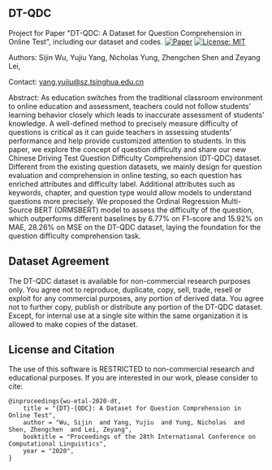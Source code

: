 ## DT-QDC
Project for Paper "DT-QDC: A Dataset for Question Comprehension in Online Test", including our dataset and codes.
[![Paper](http://img.shields.io/badge/paper-arxiv.2010.04513-blue.svg)](https://www.aclweb.org/anthology/2020.coling-main.569/)
[![License: MIT](https://img.shields.io/badge/License-MIT-blue.svg)](https://opensource.org/licenses/MIT)

Authors: Sijin Wu, Yujiu Yang, Nicholas Yung, Zhengchen Shen and Zeyang Lei,

Contact: yang.yujiu@sz.tsinghua.edu.cn

Abstract:
As education switches from the traditional classroom environment to online education and assessment, teachers could not follow students’ learning behavior closely which leads to inaccurate assessment of students’ knowledge. A well-defined method to precisely measure difficulty of questions is critical as it can guide teachers in assessing students’ performance and help provide customized attention to students. In this paper, we explore the concept of question difficulty and share our new Chinese Driving Test Question Difficulty Comprehension (DT-QDC) dataset. Different from the existing question datasets, we mainly design for question evaluation and comprehension in online testing, so each question has enriched attributes and difficulty label. Additional attributes such as keywords, chapter, and question type would allow models to understand questions more precisely. We proposed the Ordinal Regression Multi-Source BERT (ORMSBERT) model to assess the difficulty of the question, which outperforms different baselines by 6.77% on F1-score and 15.92% on MAE, 28.26% on MSE on the DT-QDC dataset, laying the foundation for the question difficulty comprehension task.

## Dataset Agreement
The DT-QDC dataset is available for non-commercial research purposes only.
You agree not to reproduce, duplicate, copy, sell, trade, resell or exploit for any commercial purposes, any portion of derived data.
You agree not to further copy, publish or distribute any portion of the DT-QDC dataset. Except, for internal use at a single site within the same organization it is allowed to make copies of the dataset.
## License and Citation
The use of this software is RESTRICTED to non-commercial research and educational purposes.
If you are interested in our work, please consider to cite:
```
@inproceedings{wu-etal-2020-dt,
    title = "{DT}-{QDC}: A Dataset for Question Comprehension in Online Test",
    author = "Wu, Sijin  and Yang, Yujiu  and Yung, Nicholas  and Shen, Zhengchen  and Lei, Zeyang",
    booktitle = "Proceedings of the 28th International Conference on Computational Linguistics",
    year = "2020",
}
```

